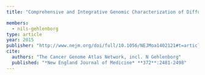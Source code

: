```yaml
---
title: "Comprehensive and Integrative Genomic Characterization of Diffuse Lower Grade Gliomas"

members:
  - nils-gehlenborg
type: article
year: 2015
publisher: "http://www.nejm.org/doi/full/10.1056/NEJMoa1402121#t=article"
cite:
  authors: "The Cancer Genome Atlas Network, incl. N Gehlenborg"
  published: "*New England Journal of Medicine* **372**:2481-2498"
---
```


